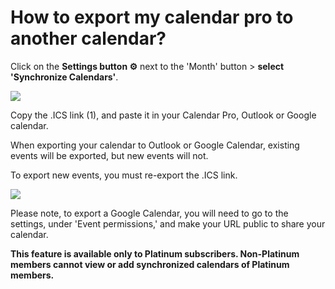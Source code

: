 # How to export my calendar pro to another calendar?

<p class="no-margin">Click on the <b>Settings button ⚙️</b> next to the 'Month' button &gt; <b>select 'Synchronize Calendars'</b>.</p>
<p class="no-margin"></p>
<div class="intercom-container"><img src="/assets/img/teams-pro/setting_synchro.png"></div>
<p class="no-margin">Copy the .ICS link (1), and paste it in your Calendar Pro, Outlook or Google calendar.</p>

<p class="no-margin">When exporting your calendar to Outlook or Google Calendar, existing events will be exported, but new events will not.</p>

<p class="no-margin">To export new events, you must re-export the .ICS link.</p>

<div class="intercom-container"><img src="/assets/img/teams-pro/export_synchro.png"></div>
<p class="no-margin"></p>

<p>Please note, to export a Google Calendar, you will need to go to the settings, under 'Event permissions,' and make your URL public to share your calendar.</p>

<p class="no-margin"><b>This feature is available only to Platinum subscribers.
Non-Platinum members cannot view or add synchronized calendars of Platinum members.</b></p>
<p class="no-margin"></p>

<Intercom />
<Hubspot />
<Clarity />
<GoogleAnalytics />
